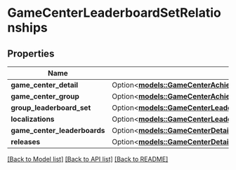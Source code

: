 # GameCenterLeaderboardSetRelationships

## Properties

Name | Type | Description | Notes
------------ | ------------- | ------------- | -------------
**game_center_detail** | Option<[**models::GameCenterAchievementReleaseRelationshipsGameCenterDetail**](GameCenterAchievementRelease_relationships_gameCenterDetail.md)> |  | [optional]
**game_center_group** | Option<[**models::GameCenterAchievementRelationshipsGameCenterGroup**](GameCenterAchievement_relationships_gameCenterGroup.md)> |  | [optional]
**group_leaderboard_set** | Option<[**models::GameCenterLeaderboardSetMemberLocalizationRelationshipsGameCenterLeaderboardSet**](GameCenterLeaderboardSetMemberLocalization_relationships_gameCenterLeaderboardSet.md)> |  | [optional]
**localizations** | Option<[**models::GameCenterLeaderboardSetRelationshipsLocalizations**](GameCenterLeaderboardSet_relationships_localizations.md)> |  | [optional]
**game_center_leaderboards** | Option<[**models::GameCenterDetailRelationshipsGameCenterLeaderboards**](GameCenterDetail_relationships_gameCenterLeaderboards.md)> |  | [optional]
**releases** | Option<[**models::GameCenterDetailRelationshipsLeaderboardSetReleases**](GameCenterDetail_relationships_leaderboardSetReleases.md)> |  | [optional]

[[Back to Model list]](../README.md#documentation-for-models) [[Back to API list]](../README.md#documentation-for-api-endpoints) [[Back to README]](../README.md)


